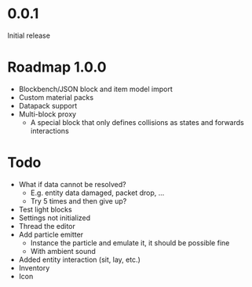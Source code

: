 # 0.0.1

Initial release

# Roadmap 1.0.0

* Blockbench/JSON block and item model import
* Custom material packs
* Datapack support
* Multi-block proxy
    * A special block that only defines collisions as states and forwards interactions

# Todo

* What if data cannot be resolved?
    * E.g. entity data damaged, packet drop, ...
    * Try 5 times and then give up?
* Test light blocks
* Settings not initialized
* Thread the editor
* Add particle emitter
    * Instance the particle and emulate it, it should be possible fine
    * With ambient sound
* Added entity interaction (sit, lay, etc.)
* Inventory
* Icon
